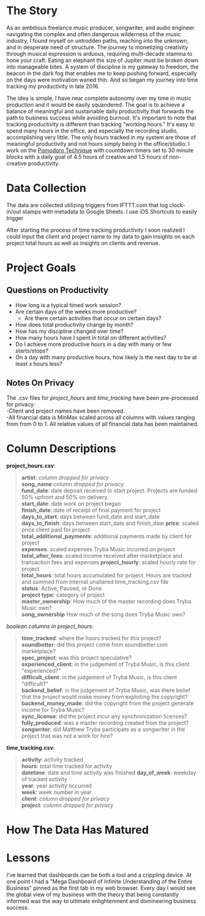 
# The Story

As an ambitious freelance music producer, songwriter, and audio engineer navigating  the complex and often dangerous wilderness of the music industry, I found myself on untrodden paths, reaching into the unknown, and in desperate need of structure. The journey to monetizing creativity through musical expression is arduous, requiring multi-decade stamina to hone your craft. Eating an elephant the size of Jupiter must be broken down into manageable bites. A system of discipline is my gateway to freedom, the beacon in the dark fog that enables me to keep pushing forward, especially on the days were motivation waned thin. And so began my journey into time tracking my productivity in late 2016.  

The idea is simple, I have near complete autonomy over my time in music production and it would be easily squandered. The goal is to achieve a balance of meaningful and sustainable daily productivity that forwards the path to business success while avoiding burnout. It's important to note that tracking productivity is different than tracking "working hours." It's easy to spend many hours in the office, and especially the recording studio, accomplishing very little. The only hours tracked in my system are those of meaningful productivity and not hours simply being in the office/studio. I work on the [Pomodoro Technique](https://en.wikipedia.org/wiki/Pomodoro_Technique) with countdown timers set to 30 minute blocks with a daily goal of 4.5 hours of creative and 1.5 hours of non-creative productivity.

 
# Data Collection

The data are collected utilizing triggers from IFTTT.com that log clock-in/out stamps with metadata to Google Sheets. I use iOS Shortcuts to easily trigger 

After starting the process of time tracking productivity I soon realized I could input the client and project name to my data to gain insights on each project total hours as well as insights on clients and revenue. 

# Project Goals
## Questions on Productivity
- How long is a typical timed work session?
- Are certain days of the weeks more productive?
  - Are there certain activities that occur on certain days?
- How does total productivity change by month?
- How has my discipline changed over time?
- How many hours have I spent in total on different activities?
- Do I achieve more productive hours in a day with many or few starts/stops?
- On a day with many productive hours, how likely is the next day to be at least x hours less?


## Notes On Privacy
The .csv files for *project_hours* and *time_tracking* have been pre-processed for privacy:  
-Client and project names have been removed.  
-All financial data is MinMax scaled across all columns with values ranging from from 0 to 1. All relative values of all financial data has been maintained. 

# Column Descriptions

**project_hours.csv**:  

>**artist**: *column dropped for privacy*  
**song_name** *column dropped for privacy*  
**fund_date**: date deposit received to start project. Projects are funded 50% upfront and 50% on delivery.  
**start_date**: date work on project began  
**finish_date**: date of receipt of final payment for project  
**days_to_start**: days between fund_date and start_date  
**days_to_finish**: days between start_date and finish_date
**price**: scaled price client paid for project  
**total_additional_payments**: additional payments made by client for project  
**expenses**: scaled expenses Tryba Music incurred on project  
**total_after_fees**: scaled income received after marketplace and transaction fees and expenses
**project_hourly**: scaled hourly rate for project  
**total_hours**: total hours accumulated for project. Hours are tracked and summed from internal unaltered time_tracking.csv file  
**status**: Active, Paused, or Done  
**project type**:  category of project  
**master_ownership**: How much of the master recording does Tryba Music own?  
**song_ownership** How much of the song does Tryba Music own?  

*boolean columns in project_hours:*  

>**time_tracked**: where the hours tracked for this project?  
**soundbetter**: did this project come from soundbetter.com marketplace?  
**spec_project**: was this project speculative?  
**experienced_client**: in the judgement of Tryba Music, is this client "experienced?"  
**difficult_client**: in the judgement of Tryba Music, is this client "difficult?"  
**backend_belief**: in the judgement of Tryba Music, was there belief that the project would make money from exploiting the copyright?  
**backend_money_made**: did the copyright from the project generate income for Tryba Music?  
**sync_license**: did the project incur any synchronization licenses?  
**fully_produced**: was a master recording created from the project?  
**songwriter**: did Matthew Tryba participate as a songwriter in the project that was not a work for hire?  

**time_tracking.csv**:  

>**activity**: activity tracked  
**hours**: total time tracked for activity  
**datetime**: date and time activity was finished
**day_of_week**: weekday of tracked activity  
**year**: year activity occurred  
**week**: week number in year  
**client**: *column dropped for privacy*  
**project**: *column dropped for privacy*  

# How The Data Has Matured
# Lessons

I've learned that dashboards can be both a tool and a crippling device. At one point I had a "Mega Dashboard of Infinite Understanding of the Entire Business" pinned as the first tab in my web browser. Every day I would see the global view of my business with the theory that being constantly informed was the way to ultimate enlightenment and domineering business success. 